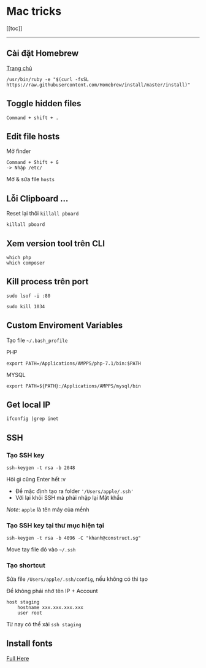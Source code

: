 # Mac tricks

[[toc]]
    
---

## Cài đặt Homebrew
[Trang chủ](https://brew.sh/)
```
/usr/bin/ruby -e "$(curl -fsSL https://raw.githubusercontent.com/Homebrew/install/master/install)"
```

## Toggle hidden files
```
Command + shift + .
```

## Edit file hosts
Mở finder 
```
Command + Shift + G 
-> Nhập /etc/ 
```

Mở & sửa file `hosts`

## Lỗi Clipboard ... 
Reset lại thôi `killall pboard`
```
killall pboard
```


## Xem version tool trên CLI  
```
which php
which composer
```

## Kill process trên port 
```
sudo lsof -i :80

sudo kill 1034
```

## Custom Enviroment Variables
Tạo file `~/.bash_profile`

PHP
```
export PATH=/Applications/AMPPS/php-7.1/bin:$PATH
```

MYSQL
```
export PATH=${PATH}:/Applications/AMPPS/mysql/bin
```

## Get local IP
```
ifconfig |grep inet
```

## SSH

### Tạo SSH key

```
ssh-keygen -t rsa -b 2048
```

Hỏi gì cũng Enter hết :v 
- Để mặc định tạo ra folder `'/Users/apple/.ssh'`
- Với lại khỏi SSH mà phải nhập lại Mật khẩu

*Note*: `apple` là tên máy của mềnh

### Tạo SSH key tại thư mục hiện tại 

```
ssh-keygen -t rsa -b 4096 -C "khanh@construct.sg"
```
Move tay file đó vào `~/.ssh`

### Tạo shortcut

Sửa file `/Users/apple/.ssh/config`, nếu không có thì tạo 

Để không phải nhớ tên IP + Account
```
host staging
    hostname xxx.xxx.xxx.xxx
    user root
```

Từ nay có thể xài `ssh staging`

## Install fonts

[Full Here](https://mackeeper.com/blog/post/542-how-to-install-fonts-on-mac/)







